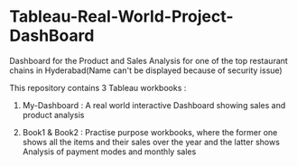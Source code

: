 # Tableau-Real-World-Project-DashBoard

Dashboard for the Product and Sales Analysis for one of the top restaurant chains in Hyderabad(Name can't be displayed because of security issue)


This repository contains 3 Tableau workbooks :

1) My-Dashboard : A real world interactive Dashboard showing sales and product analysis

2) Book1 & Book2 : Practise purpose workbooks, where the former one shows all the items and their sales over the year and the latter shows                    Analysis of payment modes and monthly sales
